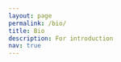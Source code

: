```yaml
---
layout: page
permalink: /bio/
title: Bio
description: For introduction
nav: true
---
```

<!-- 
Gautam Rajendrakumar Gare is a Ph.D. student at the Robotics Institute of Carnegie Mellon University (CMU), where his research area is Computer Vision and Deep Learning with a focus on AI-based video understanding targeting both natural and medical image domains. He received his Master's in Electrical and Computer Engineering from CMU in 2020 and completed his B.E. in Electronics and Communication Engineering from BMS College of Engineering, India. 
-->
<!-- 
Hai Thanh Phan is a PhD student in Electrical and Computer Engineering (ECE) Department at Carnegie Mellon University, advised by Prof. Marios Savvides. His research interests are neural architecture search, automated Machine Learning, deep learning for Computer vision problems: image classification, facial recognition, face detection. For upcoming research, he wants to explore other interesting problems in Natural Language Process and combine it with Computer Vision. He obtained Bachelor's degree from University of Science, Ho Chi Minh City, Vietnam and Master's degree in ECE from Carnegie Mellon University. He served as a reviewer of IEEE Access, ICLR 2019, and ICLR 2020. 
-->